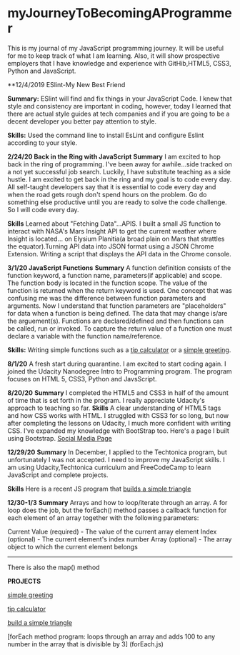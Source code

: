 # myJourneyToBecomingAProgrammer
This is my journal of my JavaScript programming journey. It will be useful for me to keep track of what I am learning.  Also, it will show prospective employers that I have knowledge and experience with GitHib,HTML5, CSS3, Python and JavaScript.


**12/4/2019 ESlint-My New Best Friend

**Summary:** 
ESlint will find and fix things in your JavaScript Code. I knew that style and consistency are important in coding, however,
today I learned that there are actual style guides at tech companies and if you are going to be a decent developer you 
better pay attention to style.

**Skills:** 
Used the command line to install EsLint and configure Eslint according to your style. 


**2/24/20 Back in the Ring with JavaScript**
**Summary**
I am excited to hop back in the ring of programming. I've been away for awhile...side tracked on a not yet successful job search. Luckily, I have substitute teaching as a side hustle.  I am excited to get back in the ring and my goal is to code every day.  All self-taught developers say that it is essential to code every day and when the road gets rough don't spend hours on the problem.  Go do something else productive until you are ready to solve the code challenge. So I will code every day. 

**Skills** 
Learned about "Fetching Data"...APIS. I built a small JS function to interact with NASA's Mars Insight API to get the current weather where Insight is located... on Elysium Planitia(a broad plain on Mars that strattles the equator).Turning API data into JSON format using a JSON Chrome Extension. Writing a script that displays the API data in the Chrome console.

**3/1/20 JavaScript Functions**
**Summary**
A function definition consists of the function keyword, a function name, parameters(if applicable) and scope. The function body is located in the function scope. The value of the function is returned when the return keyword is used.  One concept that was confusing me was the difference between function parameters and arguments. Now I understand that function parameters are "placeholders" for data when a function is being defined. The data that may change is/are the arguement(s). Functions are declared/defined and then functions can be called, run or invoked. To capture the return value of a function one must declare a variable with the function name/reference. 

**Skills:**
Writing simple functions such as a [tip calculator](tipCalculator.js) or a [simple greeting](simpleGreeting.js).

**8/1/20** A fresh start during quarantine.
I am excited to start coding again. I joined the Udacity Nanodegree Intro to Programming program. The program focuses on HTML 5, CSS3, Python and JavsScript. 

**8/20/20**
**Summary** 
I completed the HTML5 and CSS3 in half of the amount of time that is set forth in the program. I really appreciate Udacity's approach to teaching so far. 
**Skills** 
A clear understanding of HTML5 tags and how CSS works with HTML. I struggled with CSS3 for so long, but now after completing the lessons on Udacity, I much more confident with writing CSS. I've expanded my knowledge with BootStrap too. Here's a page I built using Bootstrap. [Social Media Page](./socialMediaPage)

**12/29/20**
**Summary**
In December, I applied to the Techtonica program, but unfortunately I was not accepted.  I need to improve my JavaScript skills. I am using Udacity,Techtonica curriculum and FreeCodeCamp to learn JavaScript and complete projects.

**Skills**
Here is a recent JS program that [builds a simple triangle](buildTriangle.js)

**12/30-1/3**
**Summary**
Arrays and how to loop/iterate through an array. A for loop does the job, but the forEach() method passes a callback function for each element of an array together with the following parameters:

Current Value (required) - The value of the current array element
Index (optional) - The current element's index number
Array (optional) - The array object to which the current element belongs

-------------------------------
There is also the map() method

**PROJECTS**

[simple greeting](simpleGreeting.js)

[tip calculator](tipCalculator.js)

[build a simple triangle](buildTriangle.js)

[forEach method program: loops through an array and adds 100 to any number in the array that is divisible by 3] (forEach.js)




